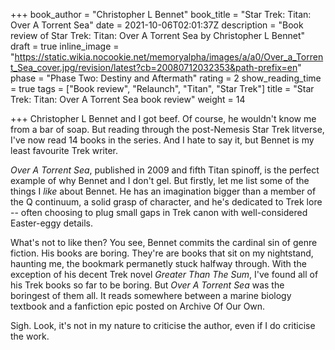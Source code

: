 +++
book_author = "Christopher L Bennet"
book_title = "Star Trek: Titan: Over A Torrent Sea"
date = 2021-10-06T02:01:37Z
description = "Book review of Star Trek: Titan: Over A Torrent Sea by Christopher L Bennet"
draft = true
inline_image = "https://static.wikia.nocookie.net/memoryalpha/images/a/a0/Over_a_Torrent_Sea_cover.jpg/revision/latest?cb=20080712032353&path-prefix=en"
phase = "Phase Two: Destiny and Aftermath"
rating = 2
show_reading_time = true
tags = ["Book review", "Relaunch", "Titan", "Star Trek"]
title = "Star Trek: Titan: Over A Torrent Sea book review"
weight = 14

+++
Christopher L Bennet and I got beef. Of course, he wouldn't know me from a bar of soap. But reading through the post-Nemesis Star Trek litverse, I've now read 14 books in the series. And I hate to say it, but Bennet is my least favourite Trek writer. 

_Over A Torrent Sea_, published in 2009 and fifth Titan spinoff, is the perfect example of why Bennet and I don't gel. But firstly, let me list some of the things I _like_ about Bennet. He has an imagination bigger than a member of the Q continuum, a solid grasp of character, and he's dedicated to Trek lore -- often choosing to plug small gaps in Trek canon with well-considered Easter-eggy details. 

What's not to like then? You see, Bennet commits the cardinal sin of genre fiction. His books are boring. They're are books that sit on my nightstand, haunting me, the bookmark permanetly stuck halfway through. With the exception of his decent Trek novel _Greater Than The Sum_, I've found all of his Trek books so far to be boring. But _Over A Torrent Sea_ was the boringest of them all. It reads somewhere between a marine biology textbook and a fanfiction epic posted on Archive Of Our Own. 

Sigh. Look, it's not in my nature to criticise the author, even if I do criticise the work. 